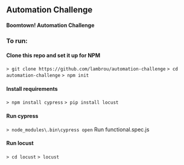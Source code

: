 ## Automation Challenge
#### Boomtown! Automation Challenge

### To run:

#### Clone this repo and set it up for NPM
`> git clone https://github.com/lambrou/automation-challenge`
`> cd automation-challenge`
`> npm init`

#### Install requirements
`> npm install cypress`
`> pip install locust`

#### Run cypress
`> node_modules\.bin\cypress open`
Run functional.spec.js

#### Run locust
`> cd locust`
`> locust`